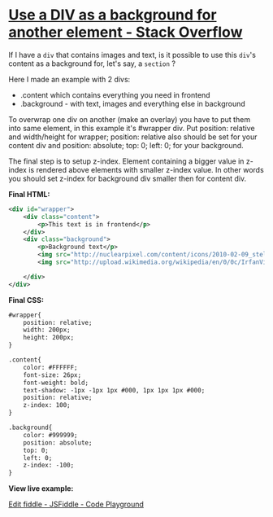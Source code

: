 # [Use a DIV as a background for another element - Stack Overflow](https://stackoverflow.com/questions/25970787/use-a-div-as-a-background-for-another-element)



If I have a `div` that contains images and text, is it possible to use this `div`'s content as a background for, let's say, a `section` ?



Here I made an example with 2 divs:

- .content which contains everything you need in frontend
- .background - with text, images and everything else in background

To overwrap one div on another (make an overlay) you have to put them into same element, in this example it's #wrapper div. Put position: relative and width/height for wrapper; position: relative also should be set for your content div and position: absolute; top: 0; left: 0; for your background.

The final step is to setup z-index. Element containing a bigger value in z-index is rendered above elements with smaller z-index value. In other words you should set z-index for background div smaller then for content div.

**Final HTML:**

```xml
<div id="wrapper">
    <div class="content">    
        <p>This text is in frontend</p>
    </div>
    <div class="background">
        <p>Background text</p>
        <img src="http://nuclearpixel.com/content/icons/2010-02-09_stellar_icons_from_space_from_2005/earth_128.png" alt="background" />
        <img src="http://upload.wikimedia.org/wikipedia/en/0/0c/IrfanView_Logo.png" alt="background 2" />

    </div>
</div>
```

**Final CSS:**

```xml
#wrapper{
    position: relative;
    width: 200px;
    height: 200px;
}

.content{
    color: #FFFFFF;
    font-size: 26px;
    font-weight: bold;
    text-shadow: -1px -1px 1px #000, 1px 1px 1px #000;
    position: relative;
    z-index: 100;
}

.background{
    color: #999999;
    position: absolute;
    top: 0;
    left: 0;
    z-index: -100;
}
```

**View live example:**

[Edit fiddle - JSFiddle - Code Playground](http://jsfiddle.net/1fevoyze/)


